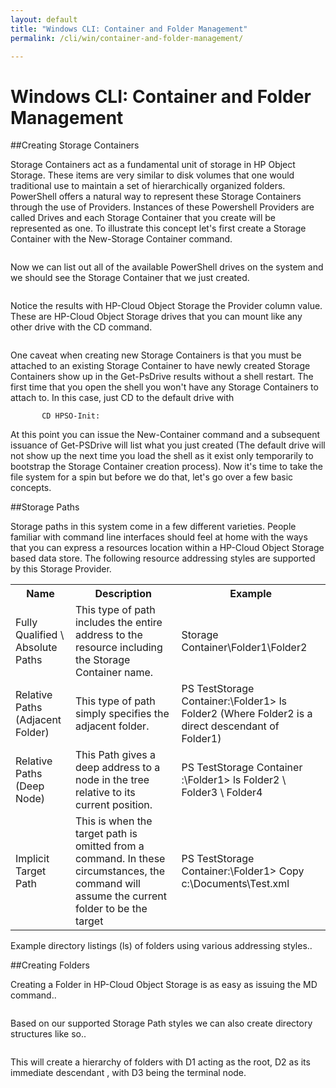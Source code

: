 ```yaml
---
layout: default
title: "Windows CLI: Container and Folder Management"
permalink: /cli/win/container-and-folder-management/

---
```

# Windows CLI: Container and Folder Management

##Creating Storage Containers

Storage Containers act as a fundamental unit of storage in HP Object Storage. These items are very similar to disk volumes that one would traditional use to maintain a set of hierarchically organized folders. PowerShell offers a natural way to represent these Storage Containers through the use of Providers. Instances of these Powershell Providers are called Drives and each Storage Container that you create will be represented as one. To illustrate this concept let's first create a Storage Container with the New-Storage Container command.

<img src="media/winps9.jpg" alt="" />

Now we can list out all of the available PowerShell drives on the system and we should see the Storage Container that we just created.

<img src="media/winps10.jpg" alt="" />

Notice the results with HP-Cloud Object Storage the Provider column value. These are HP-Cloud Object Storage drives that you can mount like any other drive with the CD command.

<img src="media/winps11.jpg" alt="" />

One caveat when creating new Storage Containers is that you must be attached to an existing Storage Container to have newly created Storage Containers show up in the Get-PsDrive results without a shell restart. The first time that you open the shell you won't have any Storage Containers to attach to. In this case, just CD to the default drive with 

           CD HPSO-Init: 

At this point you can issue the New-Container command and a subsequent issuance of Get-PSDrive will list what you just created (The default drive will not show up the next time you load the shell as it exist only temporarily to bootstrap the Storage Container creation process). Now it's time to take the file system for a spin but before we do that, let's go over a few basic concepts.

##Storage Paths
   
Storage paths in this system come in a few different varieties. People familiar with command line interfaces should feel at home with the ways that you can express a resources location within a HP-Cloud Object Storage based data store. The following resource addressing styles are supported by this Storage Provider.

<table class="table_data"><tr>
<th>Name</th>
<th>Description</th>
<th>Example</th>
</tr>
<TR>
<TD>
Fully Qualified \ Absolute Paths
</TD>
<TD>
This type of path includes the entire address to the resource including the Storage Container name.
</TD>
<TD>
Storage Container\Folder1\Folder2
</TD>
</TR>
<TR>
<TD>
Relative Paths (Adjacent Folder)
</TD>
<TD>
This type of path simply specifies the adjacent folder.
</TD>
<TD>
PS TestStorage Container:\Folder1>  ls Folder2    (Where Folder2 is a direct descendant of Folder1)
</TD>
</TR>
<TR>
<TD>
Relative Paths (Deep Node)
</TD>
<TD>
This Path gives a deep address to a node in the tree relative to its current position.
</TD>
<TD>
PS TestStorage Container :\Folder1>  ls Folder2 \ Folder3 \ Folder4   
</TD>
</TR>
<TR>
<TD>
Implicit Target Path
</TD>
<TD>
This is when the target path is omitted from a command. In these circumstances, the command will assume the current folder to be the target
</TD>
<TD>
PS TestStorage Container:\Folder1> Copy c:\Documents\Test.xml
</TD>
</TR>
</table>

Example directory listings (ls) of folders using various addressing styles..

##Creating Folders

Creating a Folder in HP-Cloud Object Storage is as easy as issuing the MD command..

<img src="media/winps12.jpg" alt="" />

Based on our supported Storage Path styles we can also create directory structures like so..

<img src="media/winps13.jpg" alt="" />

This will create a hierarchy of folders with D1 acting as the root, D2 as its immediate descendant , with D3 being the terminal node.


